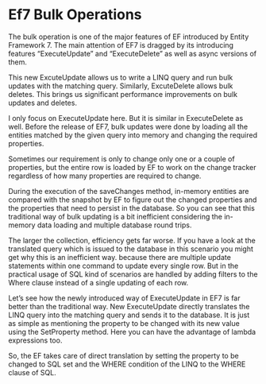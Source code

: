 # Ef7 Bulk Operations

The bulk operation is one of the major features of EF introduced by Entity Framework 7. The main attention of EF7 is dragged by its introducing features “ExecuteUpdate” and “ExecuteDelete” as well as async versions of them.

This new ExcuteUpdate allows us to write a LINQ query and run bulk updates with the matching query. Similarly, ExcuteDelete allows bulk deletes. This brings us significant performance improvements on bulk updates and deletes.

I only focus on ExecuteUpdate here. But it is similar in ExecuteDelete as well. Before the release of EF7, bulk updates were done by loading all the entities matched by the given query into memory and changing the required properties.

Sometimes our requirement is only to change only one or a couple of properties, but the entire row is loaded by EF to work on the change tracker regardless of how many properties are required to change.

During the execution of the saveChanges method, in-memory entities are compared with the snapshot by EF to figure out the changed properties and the properties that need to persist in the database. So you can see that this traditional way of bulk updating is a bit inefficient considering the in-memory data loading and multiple database round trips.

The larger the collection, efficiency gets far worse. If you have a look at the translated query which is issued to the database in this scenario you might get why this is an inefficient way. because there are multiple update statements within one command to update every single row. But in the practical usage of SQL kind of scenarios are handled by adding filters to the Where clause instead of a single updating of each row.

Let’s see how the newly introduced way of ExecuteUpdate in EF7 is far better than the traditional way. New ExecuteUpdate directly translates the LINQ query into the matching query and sends it to the database. It is just as simple as mentioning the property to be changed with its new value using the SetProperty method. Here you can have the advantage of lambda expressions too.

So, the EF takes care of direct translation by setting the property to be changed to SQL set and the WHERE condition of the LINQ to the WHERE clause of SQL.
